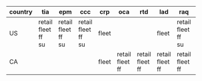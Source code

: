|country|tia|epm|ccc|crp|oca|rtd|lad|raq|lnv|
|-|-|-|-|-|-|-|-|-|-|
| US      | retail<br>fleet<br>ff<br>su | retail<br>fleet<br>ff<br>su | retail<br>fleet<br>ff<br>su | fleet |                       |                       | fleet                 | retail<br>fleet<br>ff<br>su | retail<br>fleet<br>ff<br>su |
| CA      |                             |                             |                             | fleet | retail<br>fleet<br>ff | retail<br>fleet<br>ff | retail<br>fleet<br>ff | retail<br>fleet<br>ff       | retail<br>fleet<br>ff       |
